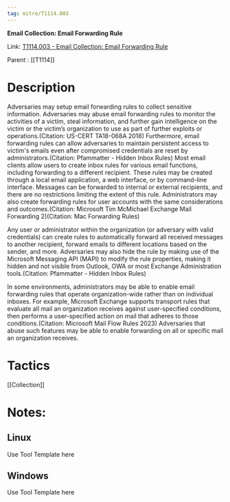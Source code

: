 ```yaml
---
tag: mitre/T1114.003
---
```


**Email Collection: Email Forwarding Rule**

Link: [T1114.003 - Email Collection: Email Forwarding Rule](https://attack.mitre.org/techniques/T1114/003)

Parent : [[T1114]]


# Description

Adversaries may setup email forwarding rules to collect sensitive information. Adversaries may abuse email forwarding rules to monitor the activities of a victim, steal information, and further gain intelligence on the victim or the victim’s organization to use as part of further exploits or operations.(Citation: US-CERT TA18-068A 2018) Furthermore, email forwarding rules can allow adversaries to maintain persistent access to victim's emails even after compromised credentials are reset by administrators.(Citation: Pfammatter - Hidden Inbox Rules) Most email clients allow users to create inbox rules for various email functions, including forwarding to a different recipient. These rules may be created through a local email application, a web interface, or by command-line interface. Messages can be forwarded to internal or external recipients, and there are no restrictions limiting the extent of this rule. Administrators may also create forwarding rules for user accounts with the same considerations and outcomes.(Citation: Microsoft Tim McMichael Exchange Mail Forwarding 2)(Citation: Mac Forwarding Rules)

Any user or administrator within the organization (or adversary with valid credentials) can create rules to automatically forward all received messages to another recipient, forward emails to different locations based on the sender, and more. Adversaries may also hide the rule by making use of the Microsoft Messaging API (MAPI) to modify the rule properties, making it hidden and not visible from Outlook, OWA or most Exchange Administration tools.(Citation: Pfammatter - Hidden Inbox Rules)

In some environments, administrators may be able to enable email forwarding rules that operate organization-wide rather than on individual inboxes. For example, Microsoft Exchange supports transport rules that evaluate all mail an organization receives against user-specified conditions, then performs a user-specified action on mail that adheres to those conditions.(Citation: Microsoft Mail Flow Rules 2023) Adversaries that abuse such features may be able to enable forwarding on all or specific mail an organization receives. 

# Tactics


[[Collection]]


# Notes:

## Linux

Use Tool Template here

## Windows

Use Tool Template here